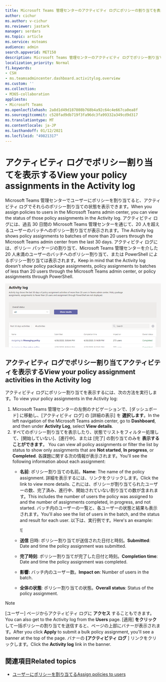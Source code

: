 ```yaml
---
title: Microsoft Teams 管理センターのアクティビティ ログにポリシーの割り当てを表示する
author: cichur
ms.author: v-cichur
ms.reviewer: jastark
manager: serdars
ms.topic: article
ms.service: msteams
audience: admin
search.appverid: MET150
description: Microsoft Teams 管理センターのアクティビティ ログでポリシー割り当てアクティビティを表示する方法について説明します。
localization_priority: Normal
f1.keywords:
- CSH
- ms.teamsadmincenter.dashboard.activitylog.overview
ms.custom: ''
ms.collection:
- M365-collaboration
appliesto:
- Microsoft Teams
ms.openlocfilehash: 2a8d1d49d187808b768b4a92c64c4e667ca0ea8f
ms.sourcegitcommit: c528fad9db719f3fa96dc3fa99332a349cd9d317
ms.translationtype: MT
ms.contentlocale: ja-JP
ms.lasthandoff: 01/12/2021
ms.locfileid: "49821317"
---
```

# <a name="view-your-policy-assignments-in-the-activity-log"></a><span data-ttu-id="f5c62-103">アクティビティ ログでポリシー割り当てを表示する</span><span class="sxs-lookup"><span data-stu-id="f5c62-103">View your policy assignments in the Activity log</span></span>

<span data-ttu-id="f5c62-104">Microsoft Teams 管理センターでユーザーにポリシーを割り当てると、アクティビティ ログでそれらのポリシー割り当ての状態を表示できます。</span><span class="sxs-lookup"><span data-stu-id="f5c62-104">When you assign policies to users in the Microsoft Teams admin center, you can view the status of those policy assignments in the Activity log.</span></span> <span data-ttu-id="f5c62-105">アクティビティ ログには、過去 30 日間の Microsoft Teams 管理センターを通じて、20 人を超えるユーザーのバッチへのポリシー割り当てが表示されます。</span><span class="sxs-lookup"><span data-stu-id="f5c62-105">The Activity log shows policy assignments to batches of more than 20 users through the Microsoft Teams admin center from the last 30 days.</span></span> <span data-ttu-id="f5c62-106">アクティビティ ログには、ポリシー パッケージの割り当て、Microsoft Teams 管理センターを介した 20 人未満のユーザーのバッチへのポリシー割り当て、または PowerShell によるポリシー割り当ては表示されます。</span><span class="sxs-lookup"><span data-stu-id="f5c62-106">Keep in mind that the Activity log doesn't show policy package assignments, policy assignments to batches of less than 20 users through the Microsoft Teams admin center, or policy assignments through PowerShell.</span></span>

![[アクティビティ ログ] ページのスクリーンショット](media/activity-log.png)

## <a name="view-your-policy-assignment-activities-in-the-activity-log"></a><span data-ttu-id="f5c62-108">アクティビティ ログでポリシー割り当てアクティビティを表示する</span><span class="sxs-lookup"><span data-stu-id="f5c62-108">View your policy assignment activities in the Activity log</span></span>

<span data-ttu-id="f5c62-109">アクティビティ ログにポリシー割り当てを表示するには、次の方法を実行します。</span><span class="sxs-lookup"><span data-stu-id="f5c62-109">To view your policy assignments in the Activity log:</span></span>

1. <span data-ttu-id="f5c62-110">Microsoft Teams 管理センターの左側のナビゲーションで、[ダッシュボード] に移動し、[アクティビティ ログ] の [詳細の表示] を **選択します**。</span><span class="sxs-lookup"><span data-stu-id="f5c62-110">In the left navigation of the Microsoft Teams admin center, go to **Dashboard**, and then under **Activity Log**, select **View details**.</span></span>
2. <span data-ttu-id="f5c62-111">すべてのポリシー割り当てを表示したり、状態でリストをフィルター処理して、[開始していない]、[進行中]、または [完了] の割り当てのみを **表示することができます**。 </span><span class="sxs-lookup"><span data-stu-id="f5c62-111">You can view all policy assignments or filter the list by status to show only assignments that are **Not started**, **In progress**, or **Completed**.</span></span> <span data-ttu-id="f5c62-112">各課題に関する次の情報が表示されます。</span><span class="sxs-lookup"><span data-stu-id="f5c62-112">You'll see the following information about each assignment:</span></span>
    - <span data-ttu-id="f5c62-113">**名前**: ポリシー割り当ての名前。</span><span class="sxs-lookup"><span data-stu-id="f5c62-113">**Name**: The name of the policy assignment.</span></span> <span data-ttu-id="f5c62-114">詳細を表示するには、リンクをクリックします。</span><span class="sxs-lookup"><span data-stu-id="f5c62-114">Click the link to view more details.</span></span> <span data-ttu-id="f5c62-115">これには、ポリシーが割り当てられたユーザーの数、完了済み、進行中、開始されていない割り当ての数が含まれます。</span><span class="sxs-lookup"><span data-stu-id="f5c62-115">This includes the number of users the policy was assigned to and the number of assignments completed, in progress, and not started.</span></span> <span data-ttu-id="f5c62-116">バッチ内のユーザーの一覧と、各ユーザーの状態と結果も表示されます。</span><span class="sxs-lookup"><span data-stu-id="f5c62-116">You'll also see the list of users in the batch, and the status and result for each user.</span></span> <span data-ttu-id="f5c62-117">以下は、実行例です。</span><span class="sxs-lookup"><span data-stu-id="f5c62-117">Here's an example:</span></span>

        ![[](media/activity-log-policy-assignment-detail.png)

    - <span data-ttu-id="f5c62-119">**送信** 日時: ポリシー割り当てが送信された日付と時刻。</span><span class="sxs-lookup"><span data-stu-id="f5c62-119">**Submitted**: Date and time the policy assignment was submitted.</span></span>
    - <span data-ttu-id="f5c62-120">**完了時刻**: ポリシー割り当てが完了した日付と時刻。</span><span class="sxs-lookup"><span data-stu-id="f5c62-120">**Completion time**: Date and time the policy assignment was completed.</span></span>
    - <span data-ttu-id="f5c62-121">**影響:** バッチ内のユーザー数。</span><span class="sxs-lookup"><span data-stu-id="f5c62-121">**Impact on**: Number of users in the batch.</span></span>
    - <span data-ttu-id="f5c62-122">**全体の状態**: ポリシー割り当ての状態。</span><span class="sxs-lookup"><span data-stu-id="f5c62-122">**Overall status**: Status of the policy assignment.</span></span>

> [!NOTE]
> <span data-ttu-id="f5c62-123">[ユーザー] ページからアクティビティ ログに **アクセス** することもできます。</span><span class="sxs-lookup"><span data-stu-id="f5c62-123">You can also get to the Activity log from the **Users** page.</span></span> <span data-ttu-id="f5c62-124">[適用] **をクリック** して一括ポリシーの割り当てを送信すると、ページの上部にバナーが表示されます。</span><span class="sxs-lookup"><span data-stu-id="f5c62-124">After you click **Apply** to submit a bulk policy assignment, you'll see a banner at the top of the page.</span></span> <span data-ttu-id="f5c62-125">バナーの **[アクティビティ ログ** ] リンクをクリックします。</span><span class="sxs-lookup"><span data-stu-id="f5c62-125">Click the **Activity log** link in the banner.</span></span>

## <a name="related-topics"></a><span data-ttu-id="f5c62-126">関連項目</span><span class="sxs-lookup"><span data-stu-id="f5c62-126">Related topics</span></span>

- [<span data-ttu-id="f5c62-127">ユーザーにポリシーを割り当てる</span><span class="sxs-lookup"><span data-stu-id="f5c62-127">Assign policies to users</span></span>](assign-policies.md)
